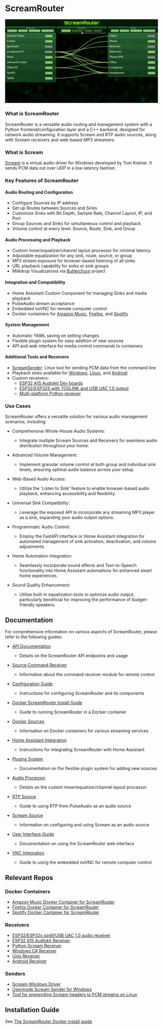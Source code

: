 # **ScreamRouter**

![Screenshot of ScreamRouter](/images/ScreamRouter.png)

### What is ScreamRouter

ScreamRouter is a versatile audio routing and management system with a Python frontend/configuration layer and a C++ backend, designed for network audio streaming. It supports Scream and RTP audio sources, along with Scream receivers and web-based MP3 streamers. 

### What is Scream

[Scream](https://github.com/duncanthrax/scream) is a virtual audio driver for Windows developed by Tom Kistner. It sends PCM data out over UDP in a low-latency fashion.

### Key Features of ScreamRouter

#### Audio Routing and Configuration
* Configure Sources by IP address
* Set up Routes between Sources and Sinks
* Customize Sinks with Bit Depth, Sample Rate, Channel Layout, IP, and Port
* Group Sources and Sinks for simultaneous control and playback
* Volume control at every level: Source, Route, Sink, and Group

#### Audio Processing and Playback
* Custom mixer/equalizer/channel layout processor for minimal latency
* Adjustable equalization for any sink, route, source, or group
* MP3 stream exposure for browser-based listening of all sinks
* URL playback capability for sinks or sink groups
* Milkdrop Visualizations via [Butterchurn](https://github.com/jberg/butterchurn) project

#### Integration and Compatibility
* Home Assistant Custom Component for managing Sinks and media playback
* PulseAudio stream acceptance
* Embedded noVNC for remote computer control
* Docker containers for [Amazon Music](https://github.com/netham45/screamrouter-amazon-music-docker), [Firefox](https://github.com/netham45/screamrouter-firefox-docker), and [Spotify](https://github.com/netham45/screamrouter-spotify-docker)

#### System Management
* Automatic YAML saving on setting changes
* Flexible plugin system for easy addition of new sources
* API and web interface for media control commands to containers

#### Additional Tools and Receivers
* [ScreamSender](https://github.com/netham45/screamsender/): Linux tool for sending PCM data from the command line
* Playback sinks available for [Windows](https://github.com/duncanthrax/scream/tree/master/Receivers/dotnet-windows/ScreamReader), [Linux](https://github.com/duncanthrax/scream/tree/master/Receivers/unix), and [Android](https://github.com/martinellimarco/scream-android/tree/90d1364ee36dd12ec9d7d2798926150b370030f3)
* Custom receivers:
  - [ESP32 A1S Audiokit Dev boards](https://github.com/netham45/esp32-audiokit-screamreader/)
  - [ESP32/ESP32S with TOSLINK and USB UAC 1.0 output](https://github.com/netham45/esp32-scream-receiver/)
  - [Multi-platform Python receiver](https://github.com/netham45/pyscreamreader)

### Use Cases

ScreamRouter offers a versatile solution for various audio management scenarios, including:

* Comprehensive Whole-House Audio Systems:
   - Integrate multiple Scream Sources and Receivers for seamless audio distribution throughout your home.

* Advanced Volume Management:
   - Implement granular volume control at both group and individual sink levels, ensuring optimal audio balance across your setup.

* Web-Based Audio Access:
   - Utilize the 'Listen to Sink' feature to enable browser-based audio playback, enhancing accessibility and flexibility.

* Universal Sink Compatibility:
   - Leverage the exposed API to incorporate any streaming MP3 player as a sink, expanding your audio output options.

* Programmatic Audio Control:
   - Employ the FastAPI interface or Home Assistant integration for automated management of sink activation, deactivation, and volume adjustments.

* Home Automation Integration:
   - Seamlessly incorporate sound effects and Text-to-Speech functionality into Home Assistant automations for enhanced smart home experiences.

* Sound Quality Enhancement:
   - Utilize built-in equalization tools to optimize audio output, particularly beneficial for improving the performance of budget-friendly speakers.

## Documentation

For comprehensive information on various aspects of ScreamRouter, please refer to the following guides:

* [API Documentation](Readme/api.md)
  - Details on the ScreamRouter API endpoints and usage

* [Source Command Receiver](Readme/command_receiver.md)
  - Information about the command receiver module for remote control

* [Configuration Guide](Readme/configuration.md)
  - Instructions for configuring ScreamRouter and its components
* [Docker ScreamRouter Install Guide](Readme/docker-screamrouter.md)
  - Guide to running ScreamRouter in a Docker container

* [Docker Sources](Readme/docker-sources.md)
  - Information on Docker containers for various streaming services

* [Home Assistant Integration](Readme/homeassistant.md)
  - Instructions for integrating ScreamRouter with Home Assistant

* [Plugins System](Readme/plugins.md)
  - Documentation on the flexible plugin system for adding new sources

* [Audio Processor](Readme/processor.md)
  - Details on the custom mixer/equalizer/channel layout processor

* [RTP Source](Readme/rtp-source.md)
  - Guide to using RTP from PulseAudio as an audio source

* [Scream Source](Readme/scream-source.md)
  - Information on configuring and using Scream as an audio source

* [User Interface Guide](Readme/ui.md)
  - Documentation on using the ScreamRouter web interface

* [VNC Integration](Readme/vnc.md)
  - Guide to using the embedded noVNC for remote computer control

## Relevant Repos

### Docker Containers
* [Amazon Music Docker Container for ScreamRouter](https://github.com/netham45/screamrouter-amazon-music-docker)
* [Firefox Docker Container for ScreamRouter](https://github.com/netham45/screamrouter-firefox-docker)
* [Spotify Docker Container for ScreamRouter](https://github.com/netham45/screamrouter-spotify-docker)

### Receivers
* [ESP32/ESP32s spdif/USB UAC 1.0 audio receiver](https://github.com/netham45/esp32-scream-receiver)
* [ESP32 A1S Audiokit Receiver](https://github.com/netham45/esp32-audiokit-screamreader)
* [Python Scream Receiver](https://github.com/netham45/pyscreamreader)
* [Windows C# Receiver](https://github.com/duncanthrax/scream/tree/master/Receivers/dotnet-windows/ScreamReader)
* [Unix Receiver](https://github.com/duncanthrax/scream/tree/master/Receivers/unix)
* [Android Receiver](https://github.com/martinellimarco/scream-android/)

### Senders
* [Scream Windows Driver](https://github.com/duncanthrax/scream/)
* [Usermode Scream Sender for Windows](https://github.com/netham45/windows-scream-sender)
* [Tool for prepending Scream headers to PCM streams on Linux](https://github.com/netham45/screamsender)

## Installation Guide

See [The ScreamRouter Docker install guide](https://github.com/netham45/screamrouter/blob/main/Readme/docker-screamrouter.md)